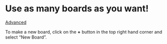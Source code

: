 # Use as many boards as you want!

[Advanced](README.md)



To make a new board, click on the **+** button in the top right hand corner and select “New Board”.

